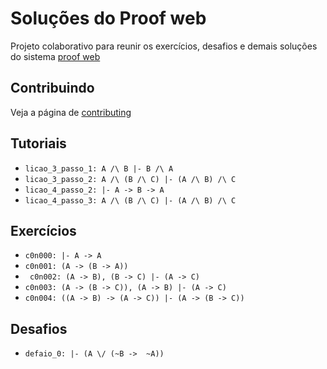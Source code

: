 # Soluções do Proof web

Projeto colaborativo para reunir os exercícios, desafios e demais soluções do sistema [proof web](http://lolita.dimap.ufrn.br/proofweb/)


## Contribuindo

Veja a página de [contributing](https://github.com/itepifanio/proof-web/blob/master/CONTRIBUTING.md)

## Tutoriais

- ` licao_3_passo_1: A /\ B |- B /\ A `
- ` licao_3_passo_2: A /\ (B /\ C) |- (A /\ B) /\ C `
- ` licao_4_passo_2: |- A -> B -> A `
- ` licao_4_passo_3: A /\ (B /\ C) |- (A /\ B) /\ C `

## Exercícios

- ` c0n000: |- A -> A `
- ` c0n001: (A -> (B -> A)) `
- ` c0n002: (A -> B), (B -> C) |- (A -> C)`
- ` c0n003: (A -> (B -> C)), (A -> B) |- (A -> C) `
- ` c0n004: ((A -> B) -> (A -> C)) |- (A -> (B -> C)) `

## Desafios

- ` defaio_0: |- (A \/ (~B ->  ~A)) `
